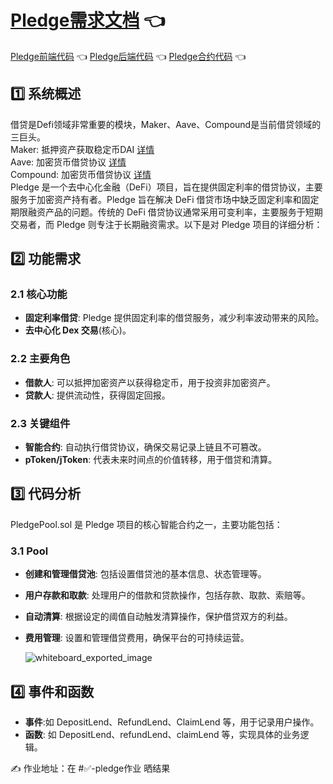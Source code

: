 # [Pledge需求文档](https://github.com/MetaNodeAcademy/ProjectBreakdown-Pledge) :point_left: 
[Pledge前端代码](https://github.com/MetaNodeAcademy/ProjectBreakdown-Pledge/tree/main/pledge-fe) :point_left: 
[Pledge后端代码](https://github.com/MetaNodeAcademy/ProjectBreakdown-Pledge/tree/main/pledge-backend) :point_left: 
[Pledge合约代码](https://github.com/MetaNodeAcademy/ProjectBreakdown-Pledge/tree/main/pledgev2) :point_left: 


## :one:  系统概述
借贷是Defi领域非常重要的模块，Maker、Aave、Compound是当前借贷领域的三巨头。  
Maker: 抵押资产获取稳定币DAI  [详情](https://docs.makerdao.com/smart-contract-modules/dai-module)  
Aave: 加密货币借贷协议  [详情](https://aave.com/docs/developers/smart-contracts)  
Compound: 加密货币借贷协议  [详情](https://docs.compound.finance/#protocol-contracts)  
Pledge 是一个去中心化金融（DeFi）项目，旨在提供固定利率的借贷协议，主要服务于加密资产持有者。Pledge 旨在解决 DeFi 借贷市场中缺乏固定利率和固定期限融资产品的问题。传统的 DeFi 借贷协议通常采用可变利率，主要服务于短期交易者，而 Pledge 则专注于长期融资需求。以下是对 Pledge 项目的详细分析：

## :two:  功能需求
### 2.1 核心功能
- **固定利率借贷**: Pledge 提供固定利率的借贷服务，减少利率波动带来的风险。
- **去中心化 Dex 交易**(核心)。

### 2.2 主要角色
- **借款人**: 可以抵押加密资产以获得稳定币，用于投资非加密资产。
- **贷款人**: 提供流动性，获得固定回报。

### 2.3 关键组件
- **智能合约**: 自动执行借贷协议，确保交易记录上链且不可篡改。
- **pToken/jToken**: 代表未来时间点的价值转移，用于借贷和清算。

## :three:  代码分析
PledgePool.sol 是 Pledge 项目的核心智能合约之一，主要功能包括：
### 3.1 Pool
- **创建和管理借贷池**: 包括设置借贷池的基本信息、状态管理等。
- **用户存款和取款**: 处理用户的借款和贷款操作，包括存款、取款、索赔等。
- **自动清算**: 根据设定的阈值自动触发清算操作，保护借贷双方的利益。
- **费用管理**: 设置和管理借贷费用，确保平台的可持续运营。

  ![whiteboard_exported_image](https://github.com/user-attachments/assets/db77416d-9a71-46b8-84dd-eb5a72fcdf90)  


## :four:  事件和函数
- **事件**:如 DepositLend、RefundLend、ClaimLend 等，用于记录用户操作。
- **函数**: 如 DepositLend、refundLend、claimLend 等，实现具体的业务逻辑。

:writing_hand: 作业地址：在 #:white_check_mark:-pledge作业 晒结果
